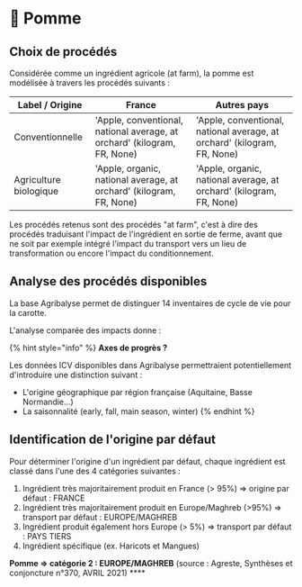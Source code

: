 # 🍏 Pomme

## Choix de procédés

Considérée comme un ingrédient agricole (at farm), la pomme est modélisée à travers les procédés suivants :&#x20;

| Label / Origine        | France                                                                   | Autres pays                                                              |
| ---------------------- | ------------------------------------------------------------------------ | ------------------------------------------------------------------------ |
| Conventionnelle        | 'Apple, conventional, national average, at orchard' (kilogram, FR, None) | 'Apple, conventional, national average, at orchard' (kilogram, FR, None) |
| Agriculture biologique | 'Apple, organic, national average, at orchard' (kilogram, FR, None)      | 'Apple, organic, national average, at orchard' (kilogram, FR, None)      |

Les procédés retenus sont des procédés "at farm", c'est à dire des procédés traduisant l'impact de l'ingrédient en sortie de ferme, avant que ne soit par exemple intégré l'impact du transport vers un lieu de transformation ou encore l'impact du conditionnement.

## Analyse des procédés disponibles

La base Agribalyse permet de distinguer 14 inventaires de cycle de vie pour la carotte.&#x20;

L'analyse comparée des impacts donne :&#x20;

{% hint style="info" %}
**Axes de progrès ?**

Les données ICV disponibles dans Agribalyse permettraient potentiellement d'introduire une distinction suivant :&#x20;

* L'origine géographique par région française (Aquitaine, Basse Normandie...)
* La saisonnalité (early, fall, main season, winter)
{% endhint %}

## Identification de l'origine par défaut

Pour déterminer l'origine d'un ingrédient par défaut, chaque ingrédient est classé dans l'une des 4 catégories suivantes :&#x20;

1. Ingrédient très majoritairement produit en France (> 95%) => origine par défaut : FRANCE
2. Ingrédient très majoritairement produit en Europe/Maghreb (>95%) => transport par défaut : EUROPE/MAGHREB&#x20;
3. Ingrédient produit également hors Europe (> 5%) => transport par défaut : PAYS TIERS
4. Ingrédient spécifique (ex. Haricots et Mangues)&#x20;

**Pomme => catégorie 2 : EUROPE/MAGHREB** (source : Agreste, Synthèses et conjoncture n°370, AVRIL 2021) ****&#x20;


